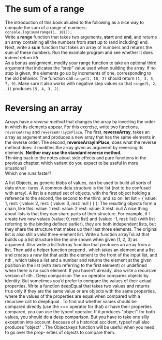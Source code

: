 # The sum of a range

The introduction of this book alluded to the following as a nice way to compute
the sum of a range of numbers:  
`console.log(sum(range(1, 10)));`  
Write a **range** function that takes two arguments, **start** and **end**, and returns
an array containing all the numbers from start up to (and including) end.  
Next, write a **sum** function that takes an array of numbers and returns the
sum of these numbers. Run the example program and see whether it does
indeed return *55*.  
As a bonus assignment, modify your range function to take an optional third
argument that indicates the *“step”* value used when building the array. If no
step is given, the elements go up by increments of one, corresponding to the
old behavior. The function call `range(1, 10, 2)` should return `[1, 3, 5, 7,
9]`. Make sure it also works with negative step values so that `range(5, 2, -1)`
produces `[5, 4, 3, 2]`.  

# Reversing an array

Arrays have a *reverse method* that changes the array by inverting the order in
which its elements appear. For this exercise, write two functions, `reverseArray`
and `reverseArrayInPlace`. The first, **reverseArray**, takes an array as argument
and produces a new array that has the same elements in the inverse order. The
second, **reverseArrayInPlace**, does what the reverse method does: it modifies
the array given as argument by reversing its elements. **Neither may use the
standard reverse method**.  
Thinking back to the notes about side effects and pure functions in the
previous chapter, which variant do you expect to be useful in more situations?  
Which one runs faster?  

A list
Objects, as generic blobs of values, can be used to build all sorts of data struc-
tures. A common data structure is the list (not to be confused with array). A
list is a nested set of objects, with the first object holding a reference to the
second, the second to the third, and so on.
let list = {
value: 1,
rest: {
value: 2,
rest: {
value: 3,
rest: null
}
}
};
The resulting objects form a chain, like this:
value: 1
rest:
value: 2
rest:
value: 3
rest: null
A nice thing about lists is that they can share parts of their structure. For
example, if I create two new values {value: 0, rest: list} and {value: -1,
rest: list} (with list referring to the binding defined earlier), they are both
independent lists, but they share the structure that makes up their last three
elements. The original list is also still a valid three-element list.
Write a function arrayToList that builds up a list structure like the one
shown when given [1, 2, 3] as argument. Also write a listToArray function
that produces an array from a list. Then add a helper function prepend , which
takes an element and a list and creates a new list that adds the element to the
front of the input list, and nth , which takes a list and a number and returns
the element at the given position in the list (with zero referring to the first
element) or undefined when there is no such element.
If you haven’t already, also write a recursive version of nth .
Deep comparison
The == operator compares objects by identity. But sometimes you’d prefer to
compare the values of their actual properties.
Write a function deepEqual that takes two values and returns true only if they
are the same value or are objects with the same properties, where the values
of the properties are equal when compared with a recursive call to deepEqual .
To find out whether values should be compared directly (use the === operator
for that) or have their properties compared, you can use the typeof operator.
If it produces "object" for both values, you should do a deep comparison.
But you have to take one silly exception into account: because of a historical
accident, typeof null also produces "object" .
The Object.keys function will be useful when you need to go over the prop-
erties of objects to compare them.